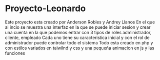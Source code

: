 # Proyecto-Leonardo
Este proyecto esta creado por Anderson Robles y Andrey Llanos 
En el que al incio se muestra una interfaz en la que se puede iniciar sesion y crear una cuenta en la que podemos entrar con 3 tipos de roles administrador, cliente, empleado
Cada uno tiene su caracteristica inicial y con el rol de administrador puede controlar todo el sistema 
Todo esta creado en php y con estilos variados en taiwilnd y css y una pequeña animacion en js y las funciones
